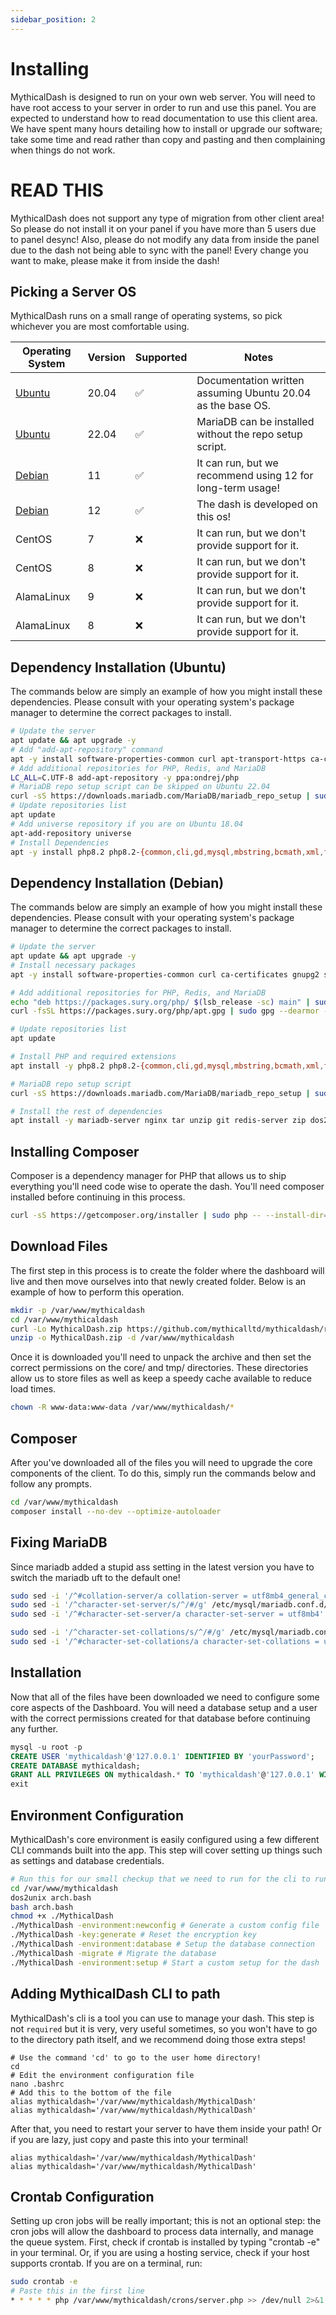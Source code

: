 ```yaml
---
sidebar_position: 2
---
```

# Installing

MythicalDash is designed to run on your own web server. You will need to have root access to your server in order to run and use this panel.
You are expected to understand how to read documentation to use this client area. We have spent many hours detailing how to install or upgrade our software; take some time and read rather than copy and pasting and then complaining when things do not work. 

# READ THIS
MythicalDash does not support any type of migration from other client area!
So please do not install it on your panel if you have more than 5 users due to panel desync!
Also, please do not modify any data from inside the panel due to the dash not being able to sync with the panel!
Every change you want to make, please make it from inside the dash!


## Picking a Server OS
MythicalDash runs on a small range of operating systems, so pick whichever you are most comfortable using.

| Operating System | Version | Supported | Notes |
| - | - | - | - |
| [Ubuntu](#dependency-installation-ubuntu) | 20.04 | ✅ | Documentation written assuming Ubuntu 20.04 as the base OS. |
| [Ubuntu](#dependency-installation-ubuntu)  | 22.04 | ✅ | MariaDB can be installed without the repo setup script. |
| [Debian](#dependency-installation-debian) | 11 | ✅ | It can run, but we recommend using 12 for long-term usage! |
| [Debian](#dependency-installation-debian)  | 12 | ✅ | The dash is developed on this os! |
| CentOS | 7 | ❌ | It can run, but we don't provide support for it. |
| CentOS | 8 | ❌ | It can run, but we don't provide support for it. |
| AlamaLinux | 9 | ❌ | It can run, but we don't provide support for it. |
| AlamaLinux | 8 | ❌ | It can run, but we don't provide support for it. |
## Dependency Installation (Ubuntu)
The commands below are simply an example of how you might install these dependencies. Please consult with your operating system's package manager to determine the correct packages to install.
```bash
# Update the server
apt update && apt upgrade -y
# Add "add-apt-repository" command
apt -y install software-properties-common curl apt-transport-https ca-certificates gnupg
# Add additional repositories for PHP, Redis, and MariaDB
LC_ALL=C.UTF-8 add-apt-repository -y ppa:ondrej/php
# MariaDB repo setup script can be skipped on Ubuntu 22.04
curl -sS https://downloads.mariadb.com/MariaDB/mariadb_repo_setup | sudo bash
# Update repositories list
apt update
# Add universe repository if you are on Ubuntu 18.04
apt-add-repository universe
# Install Dependencies
apt -y install php8.2 php8.2-{common,cli,gd,mysql,mbstring,bcmath,xml,fpm,curl,zip} mariadb-server nginx tar unzip zip git redis-server dos2unix
```

## Dependency Installation (Debian)
The commands below are simply an example of how you might install these dependencies. Please consult with your operating system's package manager to determine the correct packages to install.
```bash
# Update the server
apt update && apt upgrade -y
# Install necessary packages
apt -y install software-properties-common curl ca-certificates gnupg2 sudo lsb-release

# Add additional repositories for PHP, Redis, and MariaDB
echo "deb https://packages.sury.org/php/ $(lsb_release -sc) main" | sudo tee /etc/apt/sources.list.d/sury-php.list
curl -fsSL https://packages.sury.org/php/apt.gpg | sudo gpg --dearmor -o /etc/apt/trusted.gpg.d/sury-keyring.gpg

# Update repositories list
apt update

# Install PHP and required extensions
apt install -y php8.2 php8.2-{common,cli,gd,mysql,mbstring,bcmath,xml,fpm,curl,zip}

# MariaDB repo setup script
curl -sS https://downloads.mariadb.com/MariaDB/mariadb_repo_setup | sudo bash

# Install the rest of dependencies
apt install -y mariadb-server nginx tar unzip git redis-server zip dos2unix
```

## Installing Composer
Composer is a dependency manager for PHP that allows us to ship everything you'll need code wise to operate the dash. You'll need composer installed before continuing in this process.
```bash 
curl -sS https://getcomposer.org/installer | sudo php -- --install-dir=/usr/local/bin --filename=composer
```

## Download Files
The first step in this process is to create the folder where the dashboard will live and then move ourselves into that newly created folder. Below is an example of how to perform this operation.
```bash
mkdir -p /var/www/mythicaldash
cd /var/www/mythicaldash
curl -Lo MythicalDash.zip https://github.com/mythicalltd/mythicaldash/releases/latest/download/MythicalDash.zip
unzip -o MythicalDash.zip -d /var/www/mythicaldash
```
Once it is downloaded you'll need to unpack the archive and then set the correct permissions on the core/ and tmp/ directories. These directories allow us to store files as well as keep a speedy cache available to reduce load times.
```bash
chown -R www-data:www-data /var/www/mythicaldash/*
```
## Composer 
After you've downloaded all of the files you will need to upgrade the core components of the client. To do this, simply run the commands below and follow any prompts.
```bash
cd /var/www/mythicaldash
composer install --no-dev --optimize-autoloader
```
## Fixing MariaDB
Since mariadb added a stupid ass setting in the latest version you have to switch the mariadb uft to the default one!
```bash
sudo sed -i '/^#collation-server/a collation-server = utf8mb4_general_ci' /etc/mysql/mariadb.conf.d/50-server.cnf
sudo sed -i '/^character-set-server/s/^/#/g' /etc/mysql/mariadb.conf.d/50-server.cnf 
sudo sed -i '/^#character-set-server/a character-set-server = utf8mb4' /etc/mysql/mariadb.conf.d/50-server.cnf

sudo sed -i '/^character-set-collations/s/^/#/g' /etc/mysql/mariadb.conf.d/50-server.cnf 
sudo sed -i '/^#character-set-collations/a character-set-collations = utf8mb4' /etc/mysql/mariadb.conf.d/50-server.cnf
```
## Installation
Now that all of the files have been downloaded we need to configure some core aspects of the Dashboard.
You will need a database setup and a user with the correct permissions created for that database before continuing any further.

```sql
mysql -u root -p
CREATE USER 'mythicaldash'@'127.0.0.1' IDENTIFIED BY 'yourPassword';
CREATE DATABASE mythicaldash;
GRANT ALL PRIVILEGES ON mythicaldash.* TO 'mythicaldash'@'127.0.0.1' WITH GRANT OPTION;
exit
```

## Environment Configuration
MythicalDash's core environment is easily configured using a few different CLI commands built into the app. This step will cover setting up things such as settings and database credentials.
```bash
# Run this for our small checkup that we need to run for the cli to run
cd /var/www/mythicaldash
dos2unix arch.bash
bash arch.bash
chmod +x ./MythicalDash
./MythicalDash -environment:newconfig # Generate a custom config file
./MythicalDash -key:generate # Reset the encryption key
./MythicalDash -environment:database # Setup the database connection
./MythicalDash -migrate # Migrate the database
./MythicalDash -environment:setup # Start a custom setup for the dash
```
## Adding MythicalDash CLI to path
MythicalDash's cli is a tool you can use to manage your dash. This step is not `required` but it is very, very useful sometimes, so you won't have to go to the directory path itself, and we recommend doing those extra steps!
```
# Use the command 'cd' to go to the user home directory!
cd
# Edit the environment configuration file
nano .bashrc
# Add this to the bottom of the file
alias mythicaldash='/var/www/mythicaldash/MythicalDash'
alias mythicaldash='/var/www/mythicaldash/MythicalDash'
```
After that, you need to restart your server to have them inside your path!
Or if you are lazy, just copy and paste this into your terminal!
```
alias mythicaldash='/var/www/mythicaldash/MythicalDash'
alias mythicaldash='/var/www/mythicaldash/MythicalDash'
```
## Crontab Configuration
Setting up cron jobs will be really important; this is not an optional step: the cron jobs will allow the dashboard to process data internally, and manage the queue system. First, check if crontab is installed by typing "crontab -e" in your terminal. Or, if you are using a hosting service, check if your host supports crontab. If you are on a terminal, run:
```bash
sudo crontab -e
# Paste this in the first line
* * * * * php /var/www/mythicaldash/crons/server.php >> /dev/null 2>&1
```
